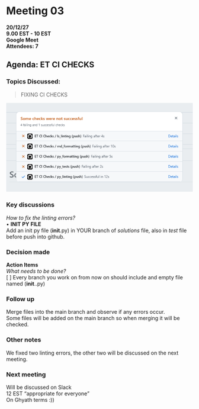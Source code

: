 # **Meeting 03**

**20/12/27  
9.00 EST - 10 EST  
Google Meet  
Attendees: 7**

## **Agenda:** ET CI CHECKS

### **Topics Discussed:**

>FIXING CI CHECKS

![Checks](image/checks.png)

### Key discussions

_How to fix the linting errors?_  
• **INIT PY FILE**  
Add an init py file  (**init**.py) in YOUR branch of _solutions_ file, also in
_test_ file before push into github.

### Decision made  

**Action Items**  
  _What needs to be done?_  
[ ] Every branch you work on from now on should include and empty file named
(**init**..py)  

### Follow up

Merge files into the main branch and observe if any errors occur.  
Some files will be added on the main branch so when merging it will be checked.

### Other notes

We fixed two linting errors, the other two will be discussed on the next meeting.

### Next meeting

Will be discussed on Slack  
12 EST “appropriate for everyone”  
On Ghyath terms :))
